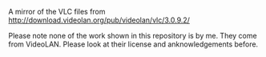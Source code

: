 A mirror of the VLC files from http://download.videolan.org/pub/videolan/vlc/3.0.9.2/

Please note none of the work shown in this repository is by me. They come from VideoLAN. Please look at their license and anknowledgements before.
